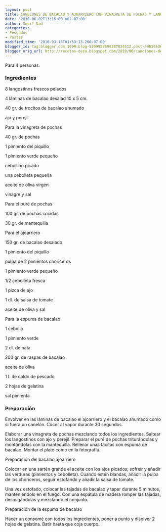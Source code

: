 ```yaml
---
layout: post
title: CANELONES DE BACALAO Y AJOARRIERO CON VINAGRETA DE POCHAS Y LANGO
date: '2010-06-02T13:16:00.002-07:00'
author: Smurf Dad
categories:
- Pescados
- Pastas
modified_time: '2016-03-16T01:53:13.260-07:00'
blogger_id: tag:blogger.com,1999:blog-5299957599287034512.post-4963653679136298847
blogger_orig_url: http://recetas-desa.blogspot.com/2010/06/canelones-de-bacalao-y-ajoarriero-con.html
---
```


Para 4 personas.

<h3>Ingredientes</h3>
8 langostinos frescos pelados

4 láminas de bacalao desalad 10 x 5 cm.

40 gr. de trocitos de bacalao ahumado

ajo y perejil



Para la vinagreta de pochas

40 gr. de pochas

1 pimiento del piquillo

1 pimiento verde pequeño

cebollino picado

una cebolleta pequeña

aceite de oliva virgen

vinagre y sal



Para el puré de pochas

100 gr. de pochas cocidas

30 gr. de mantequilla



Para el ajoarriero

150 gr. de bacalao desalado

1 pimiento del piquillo

pulpa de 2 pimientos choriceros

1 pimiento verde pequeño

1/2 cebolleta fresca

1 pizca de ajo

1 dl. de salsa de tomate

aceite de oliva y sal

Para la espuma de bacalao

1 cebolla

1 pimiento verde

2 dl. de nata

200 gr. de raspas de bacalao

aceite de oliva

1 l. de caldo de pescado

2 hojas de gelatina

sal pimienta



<h3>Preparación</h3>
Envolver en las láminas de bacalao el ajoarriero y el bacalao ahumado como si fuera un canelón. Cocer al vapor durante 30 segundos.

Elaborar una vinagreta de pochas mezclando todos los ingredientes. Saltear los langostinos con ajo y perejil. Preparar el puré de pochas triturándolas y montándolas con la mantequilla. Rellenar unas tacitas con espuma de bacalao. Montar el plato como en la fotografía.



Preparación del bacalao ajoarriero

Colocar en una sartén grande el aceite con los ajos picados; sofreír y añadir las verduras (pimientos y cebolleta). Cuando estén blandas, añadir la pulpa de los choriceros, seguir estofando y añadir la salsa de tomate.

Una vez estofado, colocar las tajadas de bacalao y tapar durante 5 minutos, manteniéndolo en el fuego. Con una espátula de madera romper las tajadas, desmigándolas y mezclando el conjunto.



Preparación de la espuma de bacalao

Hacer un consomé con todos los ingredientes, poner a punto y disolver 2 hojas de gelatina. Batir hasta que coja cuerpo.